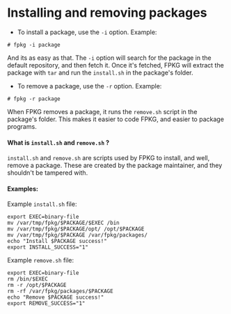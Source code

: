 # Installing and removing packages
- To install a package, use the `-i` option. 
   Example:
```
# fpkg -i package
```
  And its as easy as that. The `-i` option will search for the package in the default repository, and then fetch it. Once it's fetched, FPKG will extract the package with `tar` and run the `install.sh` in the package's folder.

- To remove a package, use the `-r` option.
   Example:
```
# fpkg -r package   
```
   When FPKG removes a package, it runs the `remove.sh` script in the package's folder. This makes it easier to code FPKG, and easier to package programs.

#### What is `install.sh` and `remove.sh` ?
`install.sh` and `remove.sh` are scripts used by FPKG to install, and well, remove a package. These are created by the package maintainer, and they shouldn't be tampered with.

#### Examples:

Example `install.sh` file:
```
export EXEC=binary-file
mv /var/tmp/fpkg/$PACKAGE/$EXEC /bin
mv /var/tmp/fpkg/$PACKAGE/opt/ /opt/$PACKAGE
mv /var/tmp/fpkg/$PACKAGE /var/fpkg/packages/
echo "Install $PACKAGE success!"
export INSTALL_SUCCESS="1"
```

Example `remove.sh` file:
```
export EXEC=binary-file
rm /bin/$EXEC
rm -r /opt/$PACKAGE
rm -rf /var/fpkg/packages/$PACKAGE
echo "Remove $PACKAGE success!"
export REMOVE_SUCCESS="1"
```
